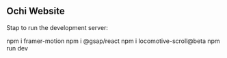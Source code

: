 

## Ochi Website 

Stap to run the development server:

npm i framer-motion
npm i @gsap/react
npm i locomotive-scroll@beta
npm run dev
